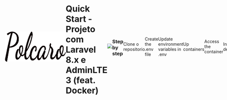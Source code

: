 <div style="display: flex; align-items: center;">
  <img src="https://github.com/abraao69/Setup-quick-start-Laravel-8/blob/main/logo.png" alt="Logo" width="200" height="100">
<br><br>

# Quick Start - Projeto com Laravel 8.x e AdminLTE 3 (feat. Docker)

<hr>
<p align="center">
 <img width="900px" src="https://user-images.githubusercontent.com/103331086/219263306-bf2c161a-7986-402f-958a-caf5aac9a5bf.PNG" />
</p>


### Step by step
Clone o repositorio 
```sh
git clone https://github.com/abraao69/setup-quick-start-laravel-8.git
```

Create the .env file
```sh
cd my-project/
cp .env.example .env
```


Update environment variables in .env
```dosini
APP_NAME="Name Your Project"
APP_URL=http://localhost:8080

DB_CONNECTION=mysql
DB_HOST=mysql
DB_PORT=3306
DB_DATABASE=name_you_want_db
DB_USERNAME=root
DB_PASSWORD=root

CACHE_DRIVER=redis
QUEUE_CONNECTION=redis
SESSION_DRIVER=redis

REDIS_HOST=redis
REDIS_PASSWORD=null
REDIS_PORT=6379
```


Up containers
```sh
docker-compose up -d
```


Access the container
```sh
docker-compose exec laravel_8 bash
```


Install project dependencies
```sh
composer install
```


Generate the Laravel project key
```sh
php artisan key:generate
```


Access the project
[http://localhost:8080](http://localhost:8080)
